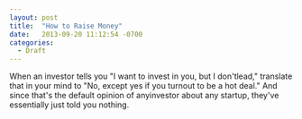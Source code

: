 ```yaml
---
layout: post
title:  "How to Raise Money"
date:   2013-09-20 11:12:54 -0700
categories:
  - Draft
---
```


When an investor tells you "I want to invest in you, but I don'tlead," translate that in your mind to "No, except yes if you turnout to be a hot deal." And since that's the default opinion of anyinvestor about any startup, they've essentially just told you nothing. 

 ﻿  

 
